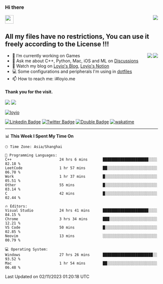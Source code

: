 <h3 align="left">Hi there</h3>
<img src='https://em-content.zobj.net/source/animated-noto-color-emoji/356/waving-hand_light-skin-tone_1f44b-1f3fb_1f3fb.gif' width='28' />
<a align="right" href="https://github.com/loyio/loyio/blob/master/STAR/README.md"><img align="right" src="https://img.shields.io/badge/LOYIO-STAR-green" /></a>

## All my files have no restrictions, You can use it freely according to the License !!!

<a href="https://github.com/loyio#gh-light-mode-only">
     <img align="right"  src="https://loy-readme.vercel.app/api/top-langs/?username=loyio&langs_count=6&hide=css,html,jupyter%20notebook" />
</a>

<a href="https://github.com/loyio#gh-dark-mode-only">
  <img align="right"  src="https://loy-readme.vercel.app/api/top-langs/?username=loyio&langs_count=6&theme=slateorange&hide=css,html,jupyter%20notebook" />
</a>



- 🔭 I’m currently working on Games
- 💬 Ask me about C++, Python, Mac, iOS and ML on [Discussions](https://github.com/loyio/blog/discussions)
- 📔 Watch my blog on [Loyio's Blog](https://loyio.me), [Loyio's Notion](https://loyio.notion.site/loyio/Loyio-s-Dashboard-2f56bd29222a445ea9d9e8802a1ac83b)
- 💻 Some configurations and peripherals I'm using in [dotfiles](https://github.com/loyio/dotfiles)
- 📫 How to reach me: i#loyio.me


#### Thank you for the visit.
<img src="http://profile-counter.glitch.me/loyio/count.svg" />

<img src="https://loy-readme.vercel.app/api?username=loyio&show_icons=true&hide=stars&include_all_commits=true&hide_title=true&theme=slateorange" />

     

[![loyio](https://github-profile-trophy.vercel.app/?username=loyio&theme=onedark&column=4)](https://github.com/loyio)

[![Linkedin Badge](https://img.shields.io/badge/-@loyio-0077b5?style=flat-square&logo=Linkedin&logoColor=white&labelColor=0077b5&link=https://www.linkedin.com/in/loyio-hex-363172158/)](https://www.linkedin.com/in/loyio-hex-363172158/)
[![Twitter Badge](https://img.shields.io/badge/-@loyiome-000000?style=flat-square&labelColor=000000&logo=x&logoColor=white&link=https://twitter.com/loyiome)](https://twitter.com/loyiome)
[![Double Badge](https://img.shields.io/badge/@loyio-007722?style=flat&logo=Douban&logoColor=white)](https://www.douban.com/people/susmote)
[![wakatime](https://wakatime.com/badge/user/c0ddc104-5a20-41d1-ab9a-c4d9ea20a4d9.svg)](https://wakatime.com/@c0ddc104-5a20-41d1-ab9a-c4d9ea20a4d9)

-------
<!--START_SECTION:waka-->
📊 **This Week I Spent My Time On** 

```text
🕑︎ Time Zone: Asia/Shanghai

💬 Programming Languages: 
C++                      24 hrs 6 mins       █████████████████████░░░░   82.18 % 
LeetCode                 1 hr 57 mins        ██░░░░░░░░░░░░░░░░░░░░░░░   06.70 % 
Work                     1 hr 37 mins        █░░░░░░░░░░░░░░░░░░░░░░░░   05.51 % 
Other                    55 mins             █░░░░░░░░░░░░░░░░░░░░░░░░   03.14 % 
C                        42 mins             █░░░░░░░░░░░░░░░░░░░░░░░░   02.44 % 

🔥 Editors: 
Visual Studio            24 hrs 41 mins      █████████████████████░░░░   84.15 % 
Chrome                   3 hrs 34 mins       ███░░░░░░░░░░░░░░░░░░░░░░   12.21 % 
VS Code                  50 mins             █░░░░░░░░░░░░░░░░░░░░░░░░   02.85 % 
Neovim                   13 mins             ░░░░░░░░░░░░░░░░░░░░░░░░░   00.79 % 

💻 Operating System: 
Windows                  27 hrs 26 mins      ███████████████████████░░   93.52 % 
Mac                      1 hr 54 mins        ██░░░░░░░░░░░░░░░░░░░░░░░   06.48 % 
```


 Last Updated on 02/11/2023 01:20:18 UTC
<!--END_SECTION:waka-->
